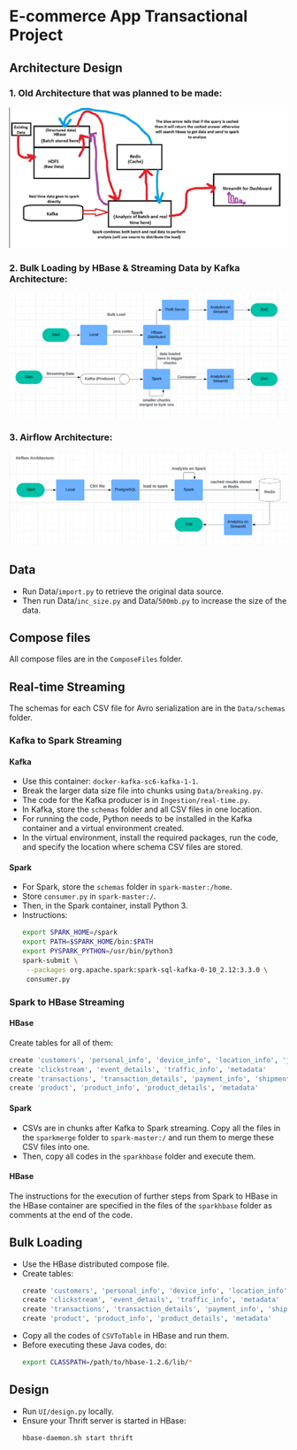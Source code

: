 # E-commerce App Transactional Project

## Architecture Design

### 1. Old Architecture that was planned to be made:

![Old Architecture](old_arch.jpeg)

### 2. Bulk Loading by HBase & Streaming Data by Kafka Architecture:

![Bulk Loading by HBase & Streaming Data by Kafka Architecture](hbase_kafka_bulk_stream_arch.png)

### 3. Airflow Architecture:

![Airflow Architecture](airflow_arch.png)

## Data

- Run Data/`import.py` to retrieve the original data source.
- Then run Data/`inc_size.py` and Data/`500mb.py` to increase the size of the data.

## Compose files

All compose files are in the `ComposeFiles` folder.

## Real-time Streaming

The schemas for each CSV file for Avro serialization are in the `Data/schemas` folder.

### Kafka to Spark Streaming

#### Kafka

- Use this container: `docker-kafka-sc6-kafka-1-1`.
- Break the larger data size file into chunks using `Data/breaking.py`.
- The code for the Kafka producer is in `Ingestion/real-time.py`.
- In Kafka, store the `schemas` folder and all CSV files in one location.
- For running the code, Python needs to be installed in the Kafka container and a virtual environment created.
- In the virtual environment, install the required packages, run the code, and specify the location where schema CSV files are stored.

#### Spark

- For Spark, store the `schemas` folder in `spark-master:/home`.
- Store `consumer.py` in `spark-master:/`.
- Then, in the Spark container, install Python 3.
- Instructions:
  ```sh
  export SPARK_HOME=/spark
  export PATH=$SPARK_HOME/bin:$PATH
  export PYSPARK_PYTHON=/usr/bin/python3
  spark-submit \
   --packages org.apache.spark:spark-sql-kafka-0-10_2.12:3.3.0 \
   consumer.py
  ```

### Spark to HBase Streaming

#### HBase

Create tables for all of them:

```sh
create 'customers', 'personal_info', 'device_info', 'location_info', 'join_info'
create 'clickstream', 'event_details', 'traffic_info', 'metadata'
create 'transactions', 'transaction_details', 'payment_info', 'shipment_info', 'transaction_summary'
create 'product', 'product_info', 'product_details', 'metadata'
```

#### Spark

- CSVs are in chunks after Kafka to Spark streaming. Copy all the files in the `sparkmerge` folder to `spark-master:/` and run them to merge these CSV files into one.
- Then, copy all codes in the `sparkhbase` folder and execute them.

#### HBase

The instructions for the execution of further steps from Spark to HBase in the HBase container are specified in the files of the `sparkhbase` folder as comments at the end of the code.

## Bulk Loading

- Use the HBase distributed compose file.
- Create tables:
  ```sh
  create 'customers', 'personal_info', 'device_info', 'location_info', 'join_info'
  create 'clickstream', 'event_details', 'traffic_info', 'metadata'
  create 'transactions', 'transaction_details', 'payment_info', 'shipment_info', 'transaction_summary'
  create 'product', 'product_info', 'product_details', 'metadata'
  ```
- Copy all the codes of `CSVToTable` in HBase and run them.
- Before executing these Java codes, do:
  ```sh
  export CLASSPATH=/path/to/hbase-1.2.6/lib/*
  ```

## Design

- Run `UI/design.py` locally.
- Ensure your Thrift server is started in HBase:
  ```sh
  hbase-daemon.sh start thrift
  ```

